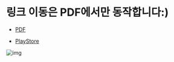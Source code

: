 # 링크 이동은 PDF에서만 동작합니다:)

- [PDF](https://drive.google.com/file/d/1n0hLIE5zfzYFzOCGIArJ40lQ58hn-Cv4/view)

- [PlayStore](https://play.google.com/store/apps/developer?id=Jongwon+Jake+Lee)

![img](https://github.com/jake5113/Portfolio/blob/main/%EC%9D%B4%EC%A2%85%EC%9B%90_%ED%8F%AC%ED%8A%B8%ED%8F%B4%EB%A6%AC%EC%98%A4v5.png)
